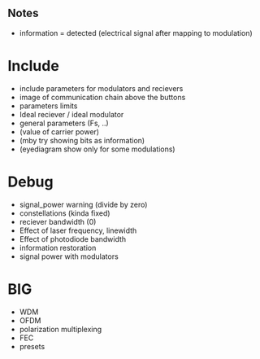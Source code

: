 ## Notes
- information = detected (electrical signal after mapping to modulation)

# Include
- include parameters for modulators and recievers
- image of communication chain above the buttons
- parameters limits
- Ideal reciever / ideal modulator
- general parameters (Fs, ..)
- (value of carrier power)
- (mby try showing bits as information)
- (eyediagram show only for some modulations)

# Debug
- signal_power warning (divide by zero)
- constellations (kinda fixed)
- reciever bandwidth (0)
- Effect of laser frequency, linewidth
- Effect of photodiode bandwidth
- information restoration
- signal power with modulators

# BIG
- WDM
- OFDM
- polarization multiplexing
- FEC
- presets